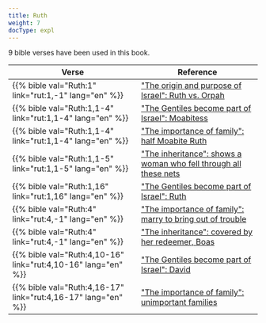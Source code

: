 ```yaml
---
title: Ruth
weight: 7
docType: expl
---
```


9 bible verses have been used in this book.

| Verse | Reference |
|-------|-----------|
| {{% bible val="Ruth:1" link="rut:1,-1" lang="en" %}} | ["The origin and purpose of Israel": Ruth vs. Orpah](../exampleSite/content/expl/../appl/background/israel/who-is-israel#1bcd) |
| {{% bible val="Ruth:1,1-4" link="rut:1,1-4" lang="en" %}} | ["The Gentiles become part of Israel": Moabitess](../exampleSite/content/expl/../expl/background/israel/the-remnant-of-israel#0f15) |
| {{% bible val="Ruth:1,1-4" link="rut:1,1-4" lang="en" %}} | ["The importance of family": half Moabite Ruth](../exampleSite/content/expl/../expl/background/israel/the-role-of-family-in-the-bible#8181) |
| {{% bible val="Ruth:1,1-5" link="rut:1,1-5" lang="en" %}} | ["The inheritance": shows a woman who fell through all these nets](../exampleSite/content/expl/../expl/background/israel/the-role-of-family-in-the-bible#4395) |
| {{% bible val="Ruth:1,16" link="rut:1,16" lang="en" %}} | ["The Gentiles become part of Israel": Ruth](../exampleSite/content/expl/../expl/background/israel/the-remnant-of-israel#0f15) |
| {{% bible val="Ruth:4" link="rut:4,-1" lang="en" %}} | ["The importance of family": marry to bring out of trouble](../exampleSite/content/expl/../expl/background/israel/the-role-of-family-in-the-bible#8181) |
| {{% bible val="Ruth:4" link="rut:4,-1" lang="en" %}} | ["The inheritance": covered by her redeemer, Boas](../exampleSite/content/expl/../expl/background/israel/the-role-of-family-in-the-bible#4395) |
| {{% bible val="Ruth:4,10-16" link="rut:4,10-16" lang="en" %}} | ["The Gentiles become part of Israel": David](../exampleSite/content/expl/../expl/background/israel/the-remnant-of-israel#0f15) |
| {{% bible val="Ruth:4,16-17" link="rut:4,16-17" lang="en" %}} | ["The importance of family": unimportant families](../exampleSite/content/expl/../expl/background/israel/the-role-of-family-in-the-bible#8181) |
